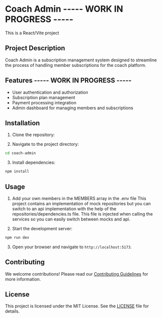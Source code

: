# Coach Admin ----- WORK IN PROGRESS -----

This is a React/Vite project

## Project Description

Coach Admin is a subscription management system designed to streamline the process of handling member subscriptions for the coach platform.

## Features ----- WORK IN PROGRESS -----

- User authentication and authorization
- Subscription plan management
- Payment processing integration
- Admin dashboard for managing members and subscriptions

## Installation

1. Clone the repository:

2. Navigate to the project directory:

```bash
cd coach-admin
```

3. Install dependencies:

```bash
npm install
```

## Usage

1. Add your own members in the MEMBERS array in the .env file
   This project contains an implementation of mock repositories but you can switch to an api implementation with the help of the repositories/dependencies.ts file. This file is injected when calling the services so you can easily switch between mocks and api.

2. Start the development server:

```bash
npm run dev
```

3. Open your browser and navigate to `http://localhost:5173`.

## Contributing

We welcome contributions! Please read our [Contributing Guidelines](CONTRIBUTING.md) for more information.

## License

This project is licensed under the MIT License. See the [LICENSE](LICENSE) file for details.
